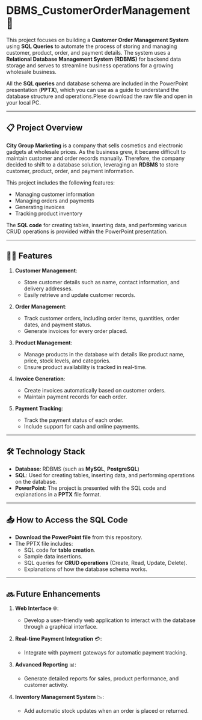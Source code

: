 # DBMS_CustomerOrderManagement 💼

This project focuses on building a **Customer Order Management System** using **SQL Queries** to automate the process of storing and managing customer, product, order, and payment details. The system uses a **Relational Database Management System (RDBMS)** for backend data storage and serves to streamline business operations for a growing wholesale business.

All the **SQL queries** and database schema are included in the PowerPoint presentation (**PPTX**), which you can use as a guide to understand the database structure and operations.Plese download the raw file and open in your local PC.

---

## 📋 **Project Overview**

**City Group Marketing** is a company that sells cosmetics and electronic gadgets at wholesale prices. As the business grew, it became difficult to maintain customer and order records manually. Therefore, the company decided to shift to a database solution, leveraging an **RDBMS** to store customer, product, order, and payment information.

This project includes the following features:

- Managing customer information
- Managing orders and payments
- Generating invoices
- Tracking product inventory

The **SQL code** for creating tables, inserting data, and performing various CRUD operations is provided within the PowerPoint presentation.

---

## 🧑‍💼 **Features**

1. **Customer Management**:
   - Store customer details such as name, contact information, and delivery addresses.
   - Easily retrieve and update customer records.

2. **Order Management**:
   - Track customer orders, including order items, quantities, order dates, and payment status.
   - Generate invoices for every order placed.

3. **Product Management**:
   - Manage products in the database with details like product name, price, stock levels, and categories.
   - Ensure product availability is tracked in real-time.

4. **Invoice Generation**:
   - Create invoices automatically based on customer orders.
   - Maintain payment records for each order.

5. **Payment Tracking**:
   - Track the payment status of each order.
   - Include support for cash and online payments.

---

## 🛠 **Technology Stack**

- **Database**: RDBMS (such as **MySQL**, **PostgreSQL**)
- **SQL**: Used for creating tables, inserting data, and performing operations on the database.
- **PowerPoint**: The project is presented with the SQL code and explanations in a **PPTX** file format.

---

## 📥 **How to Access the SQL Code**

- **Download the PowerPoint file** from this repository.
- The PPTX file includes:
  - SQL code for **table creation**.
  - Sample data insertions.
  - SQL queries for **CRUD operations** (Create, Read, Update, Delete).
  - Explanations of how the database schema works.

---

## 🔜 **Future Enhancements**

1. **Web Interface** 🌐:
   - Develop a user-friendly web application to interact with the database through a graphical interface.
   
2. **Real-time Payment Integration** 💳:
   - Integrate with payment gateways for automatic payment tracking.

3. **Advanced Reporting** 📊:
   - Generate detailed reports for sales, product performance, and customer activity.

4. **Inventory Management System** 📉:
   - Add automatic stock updates when an order is placed or returned.



